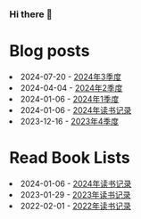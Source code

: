 ### Hi there 👋

<!--
**deletefromuser/deletefromuser** is a ✨ _special_ ✨ repository because its `README.md` (this file) appears on your GitHub profile.

Here are some ideas to get you started:

- 🔭 I’m currently working on ...
- 🌱 I’m currently learning ...
- 👯 I’m looking to collaborate on ...
- 🤔 I’m looking for help with ...
- 💬 Ask me about ...
- 📫 How to reach me: ...
- 😄 Pronouns: ...
- ⚡ Fun fact: ...
-->

# Blog posts
<!-- BLOG-POST-LIST:START -->
<li>2024-07-20 - <a href="https://deletefromuser.github.io/watch/2024070101/" rel="nofollow">2024年3季度</a></li><li>2024-04-04 - <a href="https://deletefromuser.github.io/watch/2024040101/" rel="nofollow">2024年2季度</a></li><li>2024-01-06 - <a href="https://deletefromuser.github.io/watch/2024010101/" rel="nofollow">2024年1季度</a></li><li>2024-01-06 - <a href="https://deletefromuser.github.io/read/2024010601/" rel="nofollow">2024年读书记录</a></li><li>2023-12-16 - <a href="https://deletefromuser.github.io/watch/2023100101/" rel="nofollow">2023年4季度</a></li>
<!-- BLOG-POST-LIST:END -->

# Read Book Lists
<!-- READ-BOOK-LIST:START -->
<li>2024-01-06 - <a href="https://deletefromuser.github.io/read/2024010601/" rel="nofollow">2024年读书记录</a></li><li>2023-01-29 - <a href="https://deletefromuser.github.io/read/2023012901/" rel="nofollow">2023年读书记录</a></li><li>2022-02-01 - <a href="https://deletefromuser.github.io/read/2022030701/" rel="nofollow">2022年读书记录</a></li>
<!-- READ-BOOK-LIST:END -->
